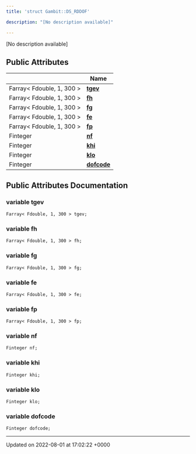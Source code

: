 ```yaml
---
title: 'struct Gambit::DS_RDDOF'

description: "[No description available]"

---
```









[No description available]

## Public Attributes

|                | Name           |
| -------------- | -------------- |
| Farray< Fdouble, 1, 300 > | **[tgev](/documentation/code/classes/structgambit_1_1ds__rddof/#variable-tgev)**  |
| Farray< Fdouble, 1, 300 > | **[fh](/documentation/code/classes/structgambit_1_1ds__rddof/#variable-fh)**  |
| Farray< Fdouble, 1, 300 > | **[fg](/documentation/code/classes/structgambit_1_1ds__rddof/#variable-fg)**  |
| Farray< Fdouble, 1, 300 > | **[fe](/documentation/code/classes/structgambit_1_1ds__rddof/#variable-fe)**  |
| Farray< Fdouble, 1, 300 > | **[fp](/documentation/code/classes/structgambit_1_1ds__rddof/#variable-fp)**  |
| Finteger | **[nf](/documentation/code/classes/structgambit_1_1ds__rddof/#variable-nf)**  |
| Finteger | **[khi](/documentation/code/classes/structgambit_1_1ds__rddof/#variable-khi)**  |
| Finteger | **[klo](/documentation/code/classes/structgambit_1_1ds__rddof/#variable-klo)**  |
| Finteger | **[dofcode](/documentation/code/classes/structgambit_1_1ds__rddof/#variable-dofcode)**  |

## Public Attributes Documentation

### variable tgev

```
Farray< Fdouble, 1, 300 > tgev;
```


### variable fh

```
Farray< Fdouble, 1, 300 > fh;
```


### variable fg

```
Farray< Fdouble, 1, 300 > fg;
```


### variable fe

```
Farray< Fdouble, 1, 300 > fe;
```


### variable fp

```
Farray< Fdouble, 1, 300 > fp;
```


### variable nf

```
Finteger nf;
```


### variable khi

```
Finteger khi;
```


### variable klo

```
Finteger klo;
```


### variable dofcode

```
Finteger dofcode;
```


-------------------------------

Updated on 2022-08-01 at 17:02:22 +0000